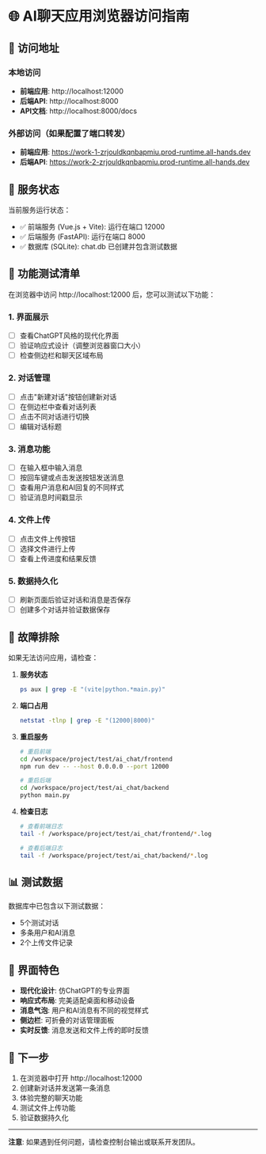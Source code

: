 # 🌐 AI聊天应用浏览器访问指南

## 📱 访问地址

### 本地访问
- **前端应用**: http://localhost:12000
- **后端API**: http://localhost:8000
- **API文档**: http://localhost:8000/docs

### 外部访问（如果配置了端口转发）
- **前端应用**: https://work-1-zrjouldkqnbapmiu.prod-runtime.all-hands.dev
- **后端API**: https://work-2-zrjouldkqnbapmiu.prod-runtime.all-hands.dev

## 🚀 服务状态

当前服务运行状态：
- ✅ 前端服务 (Vue.js + Vite): 运行在端口 12000
- ✅ 后端服务 (FastAPI): 运行在端口 8000
- ✅ 数据库 (SQLite): chat.db 已创建并包含测试数据

## 🎯 功能测试清单

在浏览器中访问 http://localhost:12000 后，您可以测试以下功能：

### 1. 界面展示
- [ ] 查看ChatGPT风格的现代化界面
- [ ] 验证响应式设计（调整浏览器窗口大小）
- [ ] 检查侧边栏和聊天区域布局

### 2. 对话管理
- [ ] 点击"新建对话"按钮创建新对话
- [ ] 在侧边栏中查看对话列表
- [ ] 点击不同对话进行切换
- [ ] 编辑对话标题

### 3. 消息功能
- [ ] 在输入框中输入消息
- [ ] 按回车键或点击发送按钮发送消息
- [ ] 查看用户消息和AI回复的不同样式
- [ ] 验证消息时间戳显示

### 4. 文件上传
- [ ] 点击文件上传按钮
- [ ] 选择文件进行上传
- [ ] 查看上传进度和结果反馈

### 5. 数据持久化
- [ ] 刷新页面后验证对话和消息是否保存
- [ ] 创建多个对话并验证数据保存

## 🔧 故障排除

如果无法访问应用，请检查：

1. **服务状态**
   ```bash
   ps aux | grep -E "(vite|python.*main.py)"
   ```

2. **端口占用**
   ```bash
   netstat -tlnp | grep -E "(12000|8000)"
   ```

3. **重启服务**
   ```bash
   # 重启前端
   cd /workspace/project/test/ai_chat/frontend
   npm run dev -- --host 0.0.0.0 --port 12000
   
   # 重启后端
   cd /workspace/project/test/ai_chat/backend
   python main.py
   ```

4. **检查日志**
   ```bash
   # 查看前端日志
   tail -f /workspace/project/test/ai_chat/frontend/*.log
   
   # 查看后端日志
   tail -f /workspace/project/test/ai_chat/backend/*.log
   ```

## 📊 测试数据

数据库中已包含以下测试数据：
- 5个测试对话
- 多条用户和AI消息
- 2个上传文件记录

## 🎨 界面特色

- **现代化设计**: 仿ChatGPT的专业界面
- **响应式布局**: 完美适配桌面和移动设备
- **消息气泡**: 用户和AI消息有不同的视觉样式
- **侧边栏**: 可折叠的对话管理面板
- **实时反馈**: 消息发送和文件上传的即时反馈

## 🚀 下一步

1. 在浏览器中打开 http://localhost:12000
2. 创建新对话并发送第一条消息
3. 体验完整的聊天功能
4. 测试文件上传功能
5. 验证数据持久化

---

**注意**: 如果遇到任何问题，请检查控制台输出或联系开发团队。